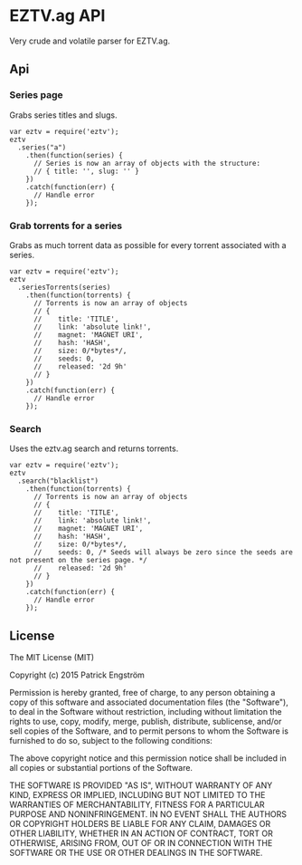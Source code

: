 # EZTV.ag API

Very crude and volatile parser for EZTV.ag.

## Api

### Series page
Grabs series titles and slugs.

```
var eztv = require('eztv');
eztv
  .series("a")
    .then(function(series) {
      // Series is now an array of objects with the structure:
      // { title: '', slug: '' }
    })
    .catch(function(err) {
      // Handle error
    });
```

### Grab torrents for a series
Grabs as much torrent data as possible for every torrent associated with a series.

```
var eztv = require('eztv');
eztv
  .seriesTorrents(series)
    .then(function(torrents) {
      // Torrents is now an array of objects
      // {
      //    title: 'TITLE',
      //    link: 'absolute link!',
      //    magnet: 'MAGNET URI',
      //    hash: 'HASH',
      //    size: 0/*bytes*/,
      //    seeds: 0,
      //    released: '2d 9h'
      // }
    })
    .catch(function(err) {
      // Handle error
    });
```

### Search
Uses the eztv.ag search and returns torrents.

```
var eztv = require('eztv');
eztv
  .search("blacklist")
    .then(function(torrents) {
      // Torrents is now an array of objects
      // {
      //    title: 'TITLE',
      //    link: 'absolute link!',
      //    magnet: 'MAGNET URI',
      //    hash: 'HASH',
      //    size: 0/*bytes*/,
      //    seeds: 0, /* Seeds will always be zero since the seeds are not present on the series page. */
      //    released: '2d 9h'
      // }
    })
    .catch(function(err) {
      // Handle error
    });
```

## License

The MIT License (MIT)

Copyright (c) 2015 Patrick Engström

Permission is hereby granted, free of charge, to any person obtaining a copy of this software and associated documentation files (the "Software"), to deal in the Software without restriction, including without limitation the rights to use, copy, modify, merge, publish, distribute, sublicense, and/or sell copies of the Software, and to permit persons to whom the Software is furnished to do so, subject to the following conditions:

The above copyright notice and this permission notice shall be included in all copies or substantial portions of the Software.

THE SOFTWARE IS PROVIDED "AS IS", WITHOUT WARRANTY OF ANY KIND, EXPRESS OR IMPLIED, INCLUDING BUT NOT LIMITED TO THE WARRANTIES OF MERCHANTABILITY, FITNESS FOR A PARTICULAR PURPOSE AND NONINFRINGEMENT. IN NO EVENT SHALL THE AUTHORS OR COPYRIGHT HOLDERS BE LIABLE FOR ANY CLAIM, DAMAGES OR OTHER LIABILITY, WHETHER IN AN ACTION OF CONTRACT, TORT OR OTHERWISE, ARISING FROM, OUT OF OR IN CONNECTION WITH THE SOFTWARE OR THE USE OR OTHER DEALINGS IN THE SOFTWARE.
